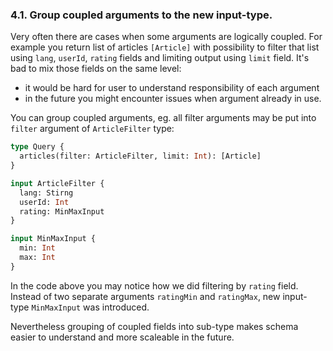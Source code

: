 ### <a name="rule-4.1"></a> 4.1. Group coupled arguments to the new input-type.

Very often there are cases when some arguments are logically coupled. For example you return list of articles `[Article]` with possibility to filter that list using `lang`, `userId`, `rating` fields and limiting output using `limit` field. It's bad to mix those fields on the same level:

- it would be hard for user to understand responsibility of each argument
- in the future you might encounter issues when argument already in use.

You can group coupled arguments, eg. all filter arguments may be put into `filter` argument of `ArticleFilter` type:

```graphql
type Query {
  articles(filter: ArticleFilter, limit: Int): [Article]
}

input ArticleFilter {
  lang: Stirng
  userId: Int
  rating: MinMaxInput
}

input MinMaxInput {
  min: Int
  max: Int
}
```

In the code above you may notice how we did filtering by `rating` field. Instead of two separate arguments `ratingMin` and `ratingMax`, new input-type `MinMaxInput` was introduced.

Nevertheless grouping of coupled fields into sub-type makes schema easier to understand and more scaleable in the future.